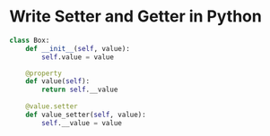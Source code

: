 # Write Setter and Getter in Python

```python
class Box:
    def __init__(self, value):
        self.value = value

    @property
    def value(self):
        return self.__value
    
    @value.setter
    def value_setter(self, value):
        self.__value = value
```
